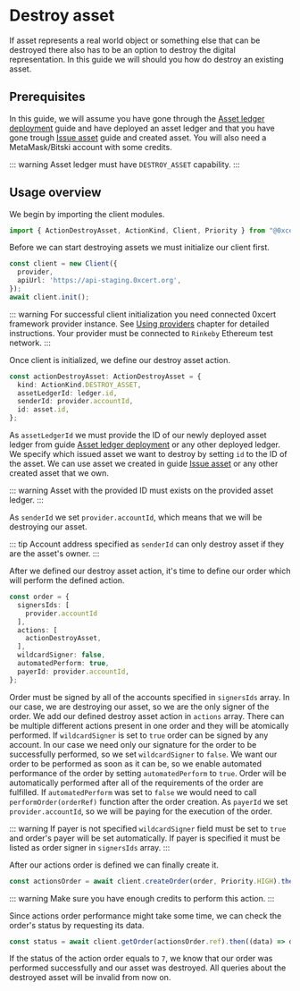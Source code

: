 # Destroy asset

If asset represents a real world object or something else that can be destroyed there also has to be an option to destroy the digital representation. In this guide we will should you how do destroy an existing asset.

## Prerequisites

In this guide, we will assume you have gone through the [Asset ledger deployment](asset-ledger-deployment.html#asset-ledger-deployment) guide and have deployed an asset ledger and that you have gone trough [Issue asset](asset-ledger-deployment.html#asset-ledger-deployment) guide and created asset. You will also need a MetaMask/Bitski account with some credits.

::: warning
Asset ledger must have `DESTROY_ASSET` capability.
:::

## Usage overview

We begin by importing the client modules.

```ts
import { ActionDestroyAsset, ActionKind, Client, Priority } from "@0xcert/client";
```

Before we can start destroying assets we must initialize our client first.

```ts
const client = new Client({
  provider,
  apiUrl: 'https://api-staging.0xcert.org',
});
await client.init();
```
::: warning
For successful client initialization you need connected 0xcert framework provider instance. See [Using providers](providers.html#providers) chapter for detailed instructions. Your provider must be connected to `Rinkeby` Ethereum test network.
:::

Once client is initialized, we define our destroy asset action.

```ts
const actionDestroyAsset: ActionDestroyAsset = {
  kind: ActionKind.DESTROY_ASSET,
  assetLedgerId: ledger.id,
  senderId: provider.accountId,
  id: asset.id,
};
```

As `assetLedgerId` we must provide the ID of our newly deployed asset ledger from guide [Asset ledger deployment](asset-ledger-deployment.html#asset-ledger-deployment) or any other deployed ledger. We specify which issued asset we want to destroy by setting `id` to the ID of the asset. We can use asset we created in guide [Issue asset](issue-asset.html#issue-asset) or any other created asset that we own.

::: warning
Asset with the provided ID must exists on the provided asset ledger.
:::

As `senderId` we set `provider.accountId`, which means that we will be destroying our asset.

::: tip
Account address specified as `senderId` can only destroy asset if they are the asset's owner.
:::

After we defined our destroy asset action, it's time to define our order which will perform the defined action.

```ts
const order = {
  signersIds: [
    provider.accountId
  ],
  actions: [
    actionDestroyAsset,
  ],
  wildcardSigner: false,
  automatedPerform: true,
  payerId: provider.accountId,
};
```

Order must be signed by all of the accounts specified in `signersIds` array. In our case, we are destroying our asset, so we are the only signer of the order. We add our defined destroy asset action in `actions` array. There can be multiple different actions present in one order and they will be atomically performed. If `wildcardSigner` is set to `true` order can be signed by any account. In our case we need only our signature for the order to be successfully performed, so we set `wildcardSigner` to `false`. We want our order to be performed as soon as it can be, so we enable automated performance of the order by setting `automatedPerform` to `true`. Order will be automatically performed after all of the requirements of the order are fulfilled. If `automatedPerform` was set to `false` we would need to call `performOrder(orderRef)` function after the order creation. As `payerId` we set `provider.accountId`, so we will be paying for the execution of the order.

::: warning
If payer is not specified `wildcardSigner` field must be set to `true` and order's payer will be set automatically. If payer is specified it must be listed as order signer in `signersIds` array.
:::

After our actions order is defined we can finally create it.

```ts
const actionsOrder = await client.createOrder(order, Priority.HIGH).then((data) => data.data);
```

::: warning
Make sure you have enough credits to perform this action.
:::

Since actions order performance might take some time, we can check the order's status by requesting its data.

```ts
const status = await client.getOrder(actionsOrder.ref).then((data) => data.data.status);
```

If the status of the action order equals to `7`, we know that our order was performed successfully and our asset was destroyed. All queries about the destroyed asset will be invalid from now on.
